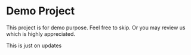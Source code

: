 # Demo Project
This project is for demo purpose.
Feel free to skip.
Or you may review us which is highly appreciated.

This is just on updates
